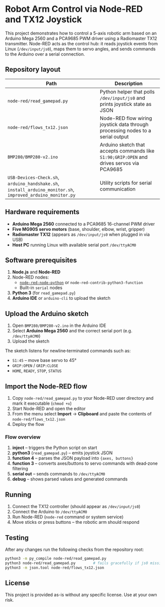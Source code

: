 # Robot Arm Control via Node-RED and TX12 Joystick

This project demonstrates how to control a 5-axis robotic arm based on an Arduino Mega 2560 and a PCA9685 PWM driver using a Radiomaster TX12 transmitter. Node-RED acts as the control hub: it reads joystick events from Linux (`/dev/input/js0`), maps them to servo angles, and sends commands to the Arduino over a serial connection.

## Repository layout

| Path | Description |
| ---- | ----------- |
| `node-red/read_gamepad.py` | Python helper that polls `/dev/input/js0` and prints joystick state as JSON |
| `node-red/flows_tx12.json` | Node-RED flow wiring joystick data through processing nodes to a serial output |
| `BMP280/BMP280-v2.ino` | Arduino sketch that accepts commands like `S1:90;GRIP:OPEN` and drives servos via PCA9685 |
| `USB-Devices-Check.sh`, `arduino_handshake.sh`, `install_arduino_monitor.sh`, `improved_arduino_monitor.py` | Utility scripts for serial communication |

## Hardware requirements

- **Arduino Mega 2560** connected to a PCA9685 16-channel PWM driver
- **Five MG90S servo motors** (base, shoulder, elbow, wrist, gripper)
- **Radiomaster TX12** (appears as `/dev/input/js0` when plugged in via USB)
- **Host PC** running Linux with available serial port `/dev/ttyACM0`

## Software prerequisites

1. **Node.js** and **Node-RED**
2. Node-RED nodes:
   - [`node-red-node-python`](https://flows.nodered.org/node/node-red-node-python) or `node-red-contrib-python3-function`
   - Built-in `serial` nodes
3. **Python 3** (for `read_gamepad.py`)
4. **Arduino IDE** or `arduino-cli` to upload the sketch

## Upload the Arduino sketch

1. Open `BMP280/BMP280-v2.ino` in the Arduino IDE
2. Select **Arduino Mega 2560** and the correct serial port (e.g. `/dev/ttyACM0`)
3. Upload the sketch

The sketch listens for newline‑terminated commands such as:

- `S1:45` – move base servo to 45°
- `GRIP:OPEN` / `GRIP:CLOSE`
- `HOME`, `READY`, `STOP`, `STATUS`

## Import the Node-RED flow

1. Copy `node-red/read_gamepad.py` to your Node-RED user directory and mark it executable (`chmod +x`)
2. Start Node-RED and open the editor
3. From the menu select **Import** → **Clipboard** and paste the contents of `node-red/flows_tx12.json`
4. Deploy the flow

### Flow overview

1. **inject** – triggers the Python script on start
2. **python3** (`read_gamepad.py`) – emits joystick JSON
3. **function 4** – parses the JSON payload into `{axes, buttons}`
4. **function 3** – converts axes/buttons to servo commands with dead‑zone filtering
5. **serial out** – sends commands to `/dev/ttyACM0`
6. **debug** – shows parsed values and generated commands

## Running

1. Connect the TX12 controller (should appear as `/dev/input/js0`)
2. Connect the Arduino to `/dev/ttyACM0`
3. Run Node-RED (`node-red` command or system service)
4. Move sticks or press buttons – the robotic arm should respond

## Testing

After any changes run the following checks from the repository root:

```bash
python3 -m py_compile node-red/read_gamepad.py
python3 node-red/read_gamepad.py        # fails gracefully if js0 missing
python3 -m json.tool node-red/flows_tx12.json
```

## License

This project is provided as-is without any specific license. Use at your own risk.

